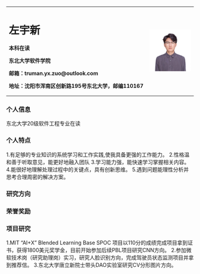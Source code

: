 <table border="0">
  <tr>
    <td width="75%">
      <h1>左宇新</h1>
      <p><b>本科在读</b></p>
      <p><b>东北大学软件学院</b></p>
      <p><b>邮箱：truman.yx.zuo@outlook.com</b></p>
      <p><b>地址：沈阳市浑南区创新路195号东北大学，邮编110167</b></p>
    </td>
    <td width="25%">
      <img src="/zyx.JPG" width="100%">      
    </td>
  </tr>
</table>


### 个人信息
东北大学20级软件工程专业在读
### 个人特点
1.有足够的专业知识的系统学习和工作实践,使我具备更强的工作能力。
2.性格温和善于听取意见，能更好地融入团队
3.学习能力强，能快速学习掌握相关内容。
4.能很好地理解处理过程中的关键点，具有创新思维。
5.遇到问题能理性分析并思考合理周密的解决方案。
### 研究方向

### 荣誉奖励

### 项目研究
1.MIT “AI+X” Blended Learning Base SPOC 项目以110分的成绩完成项目拿到证书，获得1800美元奖学金，目前开始参加后续PBL项目研究CNN方向。
2.参加微软技术岗（研究助理岗）实习，研究人脸识别方向，完成驾驶员状态监测项目并拿到推荐信。
3.东北大学唐立新院士带头DAO实验室研究CV分形图片方向。
